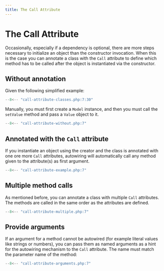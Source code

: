 ```yaml
---
title: The Call Attribute
---
```

The Call Attribute
==================

Occasionally, especially if a dependency is optional, there are more steps
necessary to initialize an object than the constructor invocation. When this is
the case you can annotate a class with the `Call` attribute to define which
method has to be called after the object is instantiated via the constructor.

## Without annotation

Given the following simplified example:

```php
--8<-- "call-attribute-classes.php:7:30"
```

Manually, you must first create a `Model` instance, and then you must
call the `setValue` method and pass a `Value` object to it.

```php
--8<-- "call-attribute-without.php:7"
```

## Annotated with the `Call` attribute

If you instantiate an object using the creator and the class is annotated with
one ore more `Call` attributes, autowiring will automatically call any method
given to the attribute(s) as first argument.

```php
--8<-- "call-attribute-example.php:7"
```

## Multiple method calls

As mentioned before, you can annotate a class with multiple `Call` attributes.
The methods are called in the same order as the attributes are defined.

```php
--8<-- "call-attribute-multiple.php:7"
```

## Provide arguments

If an argument for a method cannot be autowired (for example literal values
like strings or numbers), you can pass them as named arguments as a hint for
the autowiring mechanism to the `Call` attribute. The name must match the
parameter name of the method:

```php
--8<-- "call-attribute-arguments.php:7"
```
